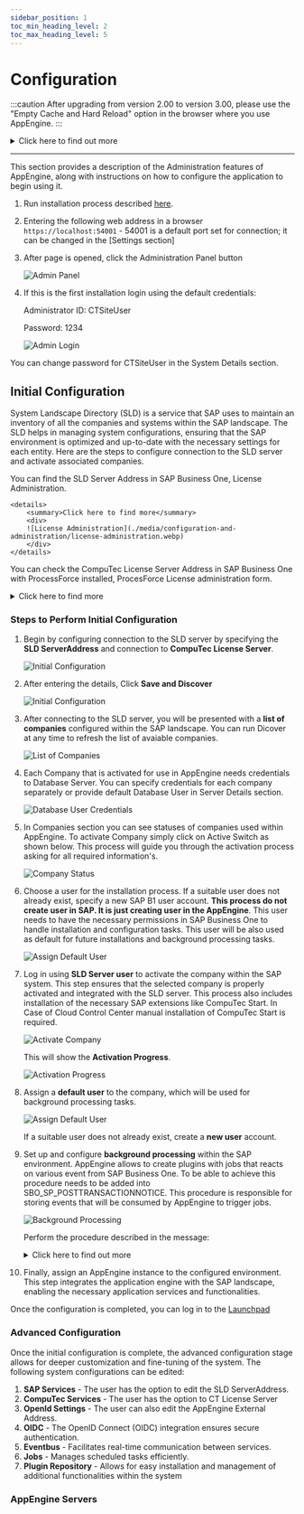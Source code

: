 ```yaml
---
sidebar_position: 1
toc_min_heading_level: 2
toc_max_heading_level: 5
---
```


# Configuration

:::caution
    After upgrading from version 2.00 to version 3.00, please use the "Empty Cache and Hard Reload" option in the browser where you use AppEngine.
:::
<details>
    <summary>Click here to find out more</summary>
        <div>
        **Here is an example for Google Chrome or Microsoft Edge (Chromium)**
            1. Open Google Chrome or Microsoft Edge (Chromium) browser
            2. Click F12 to open Developers Tools (1.)
            3. Right-click on the refresh button (2.) and,
            4. Choose the Empty Cach and Hard Reload option (3.):

            ![Configuration and Administration](./media/overview/empty-cache-and-hard-reload.png)
    </div>
</details>

---

This section provides a description of the Administration features of AppEngine, along with instructions on how to configure the application to begin using it.

1. Run installation process described [here](../installation.md).

2. Entering the following web address in a browser `https://localhost:54001` - 54001 is a default port set for connection; it can be changed in the [Settings section]

3. After page is opened, click the Administration Panel button

    ![Admin Panel](./media/overview/browser.png)

4. If this is the first installation login using the default credentials:

    Administrator ID: CTSiteUser

    Password: 1234

    ![Admin Login](./media/overview/admin-login.png)

You can change password for CTSiteUser in the System Details section.

## Initial Configuration

System Landscape Directory (SLD) is a service that SAP uses to maintain an inventory of all the companies and systems within the SAP landscape. The SLD helps in managing system configurations, ensuring that the SAP environment is optimized and up-to-date with the necessary settings for each entity. Here are the steps to configure connection to the SLD server and activate associated companies.

You can find the SLD Server Address in SAP Business One, License Administration.

    <details>
        <summary>Click here to find more</summary>
        <div>
        ![License Administration](./media/configuration-and-administration/license-administration.webp)  
        </div>
    </details>

You can check the CompuTec License Server Address in SAP Business One with ProcessForce installed, ProcesForce License administration form.

<details>
    <summary>Click here to find more</summary>
    <div>
![Administration](./media/configuration-and-administration/processforce-license-administration.webp)
</div>
</details>

### Steps to Perform Initial Configuration

1. Begin by configuring connection to the SLD server by specifying the **SLD ServerAddress** and connection to **CompuTec License Server**.

    ![Initial Configuration](./media/configuration-and-administration/initial-configuration.png)

2. After entering the details, Click **Save and Discover**

    ![Initial Configuration](./media/configuration-and-administration/initial-configuration-01.png)

3. After connecting to the SLD server, you will be presented with a **list of companies** configured within the SAP landscape. You can run Dicover at any time to refresh the list of avaiable companies.

    ![List of Companies](./media/configuration-and-administration/companies.png)

4. Each Company that is activated for use in AppEngine needs credentials to Database Server. You can specify credentials for each company separately or provide default Database User in Server Details section.

    ![Database User Credentials](./media/configuration-and-administration/database-user-credentials.png)

5. In Companies section you can see statuses of companies used within AppEngine. To activate Company simply click on Active Switch as shown below. This process will guide you through the activation process asking for all required information's.

    ![Company Status](./media/configuration-and-administration/company-status.png)

6. Choose a user for the installation process. If a suitable user does not already exist, specify a new SAP B1 user account. **This process do not create user in SAP. It is just creating user in the AppEngine**. This user needs to have the necessary permissions in SAP Business One to handle installation and configuration tasks. This user will be also used as default for future installations and background processing tasks.

    ![Assign Default User](./media/configuration-and-administration/assign-default-user-01.png)

7. Log in using **SLD Server user** to activate the company within the SAP system. This step ensures that the selected company is properly activated and integrated with the SLD server. This process also includes installation of the necessary SAP extensions like CompuTec Start. In Case of Cloud Control Center manual installation of CompuTec Start is required.

    ![Activate Company](./media/configuration-and-administration/activate-companies.png)

    This will show the **Activation Progress**.

    ![Activation Progress](./media/configuration-and-administration/activation-progress.png)

8. Assign a **default user** to the company, which will be used for background processing tasks.

    ![Assign Default User](./media/configuration-and-administration/assign-default-user.png)

    If a suitable user does not already exist, create a **new user** account.

9. Set up and configure **background processing** within the SAP environment. AppEngine allows to create plugins with jobs that reacts on various event from SAP Business One. To be able to achieve this procedure needs to be added into SBO_SP_POSTTRANSACTIONNOTICE. This procedure is responsible for storing events that will be consumed by AppEngine to trigger jobs.

    ![Background Processing](./media/configuration-and-administration/background-processing.png)

    Perform the procedure described in the message:

    <details>
    <summary>Click here to find out more</summary>
    <div>
    <u>For HANA</u>
    - Go to HANA Studio.
    - Choose the required database.
    - Find the SBO_SP_POSTTRANSACTIONNOTICE procedure (right-click on the Procedures under the database, choose- Filters... and put SBO_SP_POSTTRANSACTIONNOTICE there).
    - Right-click on the found procedure and choose Open Definition.
    - In the right window go to the Create Statement tab.
    - Copy to clipboard the whole content of the tab.
    - Click the 'Open SQL console for selected system' icon in the left window.
    - Paste the content from the clipboard.
    - Change CREATE to ALTER and add the code under the – ADD YOUR CODE HERE line (if there are other pieces of- code there, please put this piece at the end of the section).
    - Click the Execute icon in the right window (or click F8).
    - Click OK in the message window.
    </div>
    </details>

10. Finally, assign an AppEngine instance to the configured environment. This step integrates the application engine with the SAP landscape, enabling the necessary application services and functionalities.

Once the configuration is completed, you can log in to the [Launchpad](../.././appengine-users-guide/launchpad.md)

### Advanced Configuration

Once the initial configuration is complete, the advanced configuration stage allows for deeper customization and fine-tuning of the system. The following system configurations can be edited:

1. **SAP Services** - The user has the option to edit the SLD ServerAddress.
2. **CompuTec Services** - The user has the option to CT License Server
3. **OpenId Settings** - The user can also edit the AppEngine External Address.
4. **OIDC** - The OpenID Connect (OIDC) integration ensures secure authentication.
5. **Eventbus** - Facilitates real-time communication between services.
6. **Jobs** - Manages scheduled tasks efficiently.
7. **Plugin Repository** -  Allows for easy installation and management of additional functionalities within the system

<!-- TODO: add screenshots from newest appengine version -->

### AppEngine Servers

<!-- TODO: finish this with screenshots -->